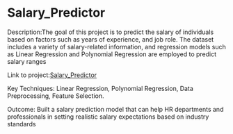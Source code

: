 # Salary_Predictor
Description:The goal of this project is to predict the salary of individuals based on factors such as years of experience, and job role. The dataset includes a variety of salary-related information, and regression models such as Linear Regression and Polynomial Regression are employed to predict salary ranges

Link to project:[Salary_Predictor](https://github.com/PRANAVKUMAR183/Salary_Predictor)

Key Techniques: Linear Regression, Polynomial Regression, Data Preprocessing, Feature Selection.

Outcome: Built a salary prediction model that can help HR departments and professionals in setting realistic salary expectations based on industry standards

